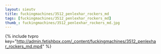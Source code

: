 ```yaml
--- 
layout: sieutv
title: fuckingmachines/3512_penlexhar_rockers_md
tags: [fuckingmachines/3512_penlexhar_rockers_md]
thumb_: fuckingmachines/3512_penlexhar_rockers_md.jpg
---
```

{% include tvpro key="http://admin.fetishbox.com/_content/fuckingmachines/3512_penlexhar_rockers_md.mp4" %} 
